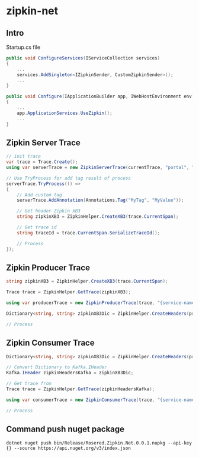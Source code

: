 # zipkin-net

## Intro

Startup.cs file

```c#
public void ConfigureServices(IServiceCollection services)
{
    ...
    services.AddSingleton<IZipkinSender, CustomZipkinSender>();
    ...
}

public void Configure(IApplicationBuilder app, IWebHostEnvironment env)
{
    ...
    app.ApplicationServices.UseZipkin();
    ...
}
```

## Zipkin Server Trace

```c#
// init trace
var trace = Trace.Create();
using var serverTrace = new ZipkinServerTrace(currentTrace, "portal", "create order sap");

// Use TryProcess for add tag result of process
serverTrace.TryProcess(() =>
{
    // Add custom tag
    serverTrace.AddAnnotation(Annotations.Tag("MyTag", "MyValue"));

    // Get header Zipkin XB3
    string zipkinXB3 = ZipkinHelper.CreateXB3(trace.CurrentSpan);

    // Get trace id
    string traceId = trace.CurrentSpan.SerializeTraceId();

    // Process
});
```

## Zipkin Producer Trace

```c#
string zipkinXB3 = ZipkinHelper.CreateXB3(trace.CurrentSpan);

Trace trace = ZipkinHelper.GetTrace(zipkinXB3);

using var producerTrace = new ZipkinProducerTrace(trace, "{service-name}.outbox", "Send event {event-name}", {event-name});

Dictionary<string, string> zipkinXB3Dic = ZipkinHelper.CreateHeaders(producerTrace.Trace.CurrentSpan);

// Process

```

## Zipkin Consumer Trace

```c#
Dictionary<string, string> zipkinXB3Dic = ZipkinHelper.CreateHeaders(producerTrace.Trace.CurrentSpan);

// Convert Dictionary to Kafka.IHeader
Kafka.IHeader zipkinHeadersKafka = zipkinXB3Dic;

// Get trace from 
Trace trace = ZipkinHelper.GetTrace(zipkinHeadersKafka);

using var consumerTrace = new ZipkinConsumerTrace(trace, "{service-name}.listener", "Process event {event-name}", {event-name});

// Process

```

## Command push nuget package

`dotnet nuget push bin/Release/Rosered.Zipkin.Net.0.0.1.nupkg --api-key {} --source https://api.nuget.org/v3/index.json`